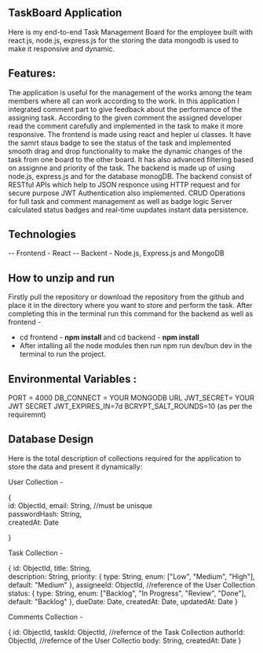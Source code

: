 ## TaskBoard Application

Here is my end-to-end Task Management Board for the employee built with react.js, node.js, express.js
for the storing the data mongodb is used to make it responsive and dynamic.

## Features:

The application is useful for the management of the works among the team members where all can work according to the work. In this application I integrated comment part to give feedback about the performance of the assigning task. According to the given comment the assigned developer read the comment carefully and implemented in the task to make it more responsive. The frontend is made using react and hepler ui classes. It have the samrt staus badge to see the status of the task and implemented smooth drag and drop functionality to make the dynamic changes of the task from one board to the other board. It has also advanced filtering based on assignne and priority of the task. The backend is made up of using node.js, express.js and for the database monogDB. The backend consist of RESTful APIs which help to JSON responce using HTTP request and for secure purpose JWT Authentication also implemented. CRUD Operations for  full task and comment management as well as badge logic Server calculated status badges and real-time uupdates  instant data persistence.

## Technologies
-- Frontend - React
-- Backent - Node.js, Express.js and MongoDB

## How to unzip and run

Firstly pull the repository or download the repository from the github and place it in the directory 
where you want to store and perform the task. After completing this in the terminal run this command 
for the backend as well as frontend - 

- cd frontend - **npm install** and cd backend -  **npm install**
- After intalling all the node modules then run npm run dev/bun dev in the terminal to run the project.

## Environmental Variables :

PORT = 4000
DB_CONNECT = YOUR MONGODB URL
JWT_SECRET= YOUR JWT SECRET
JWT_EXPIRES_IN=7d
BCRYPT_SALT_ROUNDS=10 (as per the requiremnt)

## Database Design

Here is the total description of collections required for the application to store the data and present it dynamically:

User Collection -                                   

{                                                         
    id: ObjectId,
    email: String,   //must be unisque                                                 
    passwordHash: String,                                                     
    createdAt: Date                                                                                        
                                            
}                                                          

Task Collection - 

 {
       id: ObjectId,
       title: String,   
       description: String,
       priority: { type: String, enum: ["Low", "Medium", "High"], default: "Medium" },
       assigneeId: ObjectId,    //reference of the User Collection
       status: { type: String, enum: ["Backlog", "In Progress", "Review", "Done"], default: "Backlog" },
       dueDate: Date,
       createdAt: Date,
       updatedAt: Date
 }

  Comments Collection - 

  {
      id: ObjectId,
      taskId: ObjectId,    //refernce of the Task Collection
      authorId: ObjectId,  //refernce of the User Collectio
      body: String,
      createdAt: Date
  }


